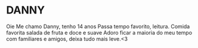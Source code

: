 # DANNY
Oie
Me chamo Danny, tenho 14 anos
Passa tempo favorito, leitura.
Comida favorita salada de fruta e doce e suave
Adoro ficar a maioria do meu tempo com familiares e amigos, deixa tudo mais leve.<3
